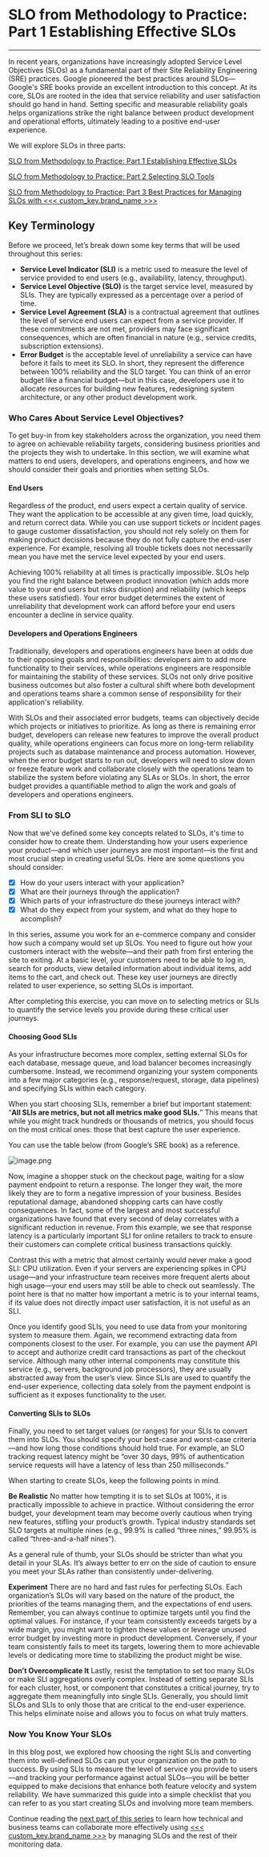 # SLO from Methodology to Practice: Part 1 Establishing Effective SLOs

---

In recent years, organizations have increasingly adopted Service Level Objectives (SLOs) as a fundamental part of their Site Reliability Engineering (SRE) practices. Google pioneered the best practices around SLOs—Google's SRE books provide an excellent introduction to this concept. At its core, SLOs are rooted in the idea that service reliability and user satisfaction should go hand in hand. Setting specific and measurable reliability goals helps organizations strike the right balance between product development and operational efforts, ultimately leading to a positive end-user experience.

We will explore SLOs in three parts:

[SLO from Methodology to Practice: Part 1 Establishing Effective SLOs](slo-part1.md)

[SLO from Methodology to Practice: Part 2 Selecting SLO Tools](slo-part2.md)

[SLO from Methodology to Practice: Part 3 Best Practices for Managing SLOs with <<< custom_key.brand_name >>>](slo-part3.md)

## Key Terminology
Before we proceed, let’s break down some key terms that will be used throughout this series:

- **Service Level Indicator (SLI)** is a metric used to measure the level of service provided to end users (e.g., availability, latency, throughput).
- **Service Level Objective (SLO)** is the target service level, measured by SLIs. They are typically expressed as a percentage over a period of time.
- **Service Level Agreement (SLA)** is a contractual agreement that outlines the level of service end users can expect from a service provider. If these commitments are not met, providers may face significant consequences, which are often financial in nature (e.g., service credits, subscription extensions).
- **Error Budget** is the acceptable level of unreliability a service can have before it fails to meet its SLO. In short, they represent the difference between 100% reliability and the SLO target. You can think of an error budget like a financial budget—but in this case, developers use it to allocate resources for building new features, redesigning system architecture, or any other product development work.

### Who Cares About Service Level Objectives?
To get buy-in from key stakeholders across the organization, you need them to agree on achievable reliability targets, considering business priorities and the projects they wish to undertake. In this section, we will examine what matters to end users, developers, and operations engineers, and how we should consider their goals and priorities when setting SLOs.

#### End Users
Regardless of the product, end users expect a certain quality of service. They want the application to be accessible at any given time, load quickly, and return correct data. While you can use support tickets or incident pages to gauge customer dissatisfaction, you should not rely solely on them for making product decisions because they do not fully capture the end-user experience. For example, resolving all trouble tickets does not necessarily mean you have met the service level expected by your end users.

Achieving 100% reliability at all times is practically impossible. SLOs help you find the right balance between product innovation (which adds more value to your end users but risks disruption) and reliability (which keeps these users satisfied). Your error budget determines the extent of unreliability that development work can afford before your end users encounter a decline in service quality.

#### Developers and Operations Engineers
Traditionally, developers and operations engineers have been at odds due to their opposing goals and responsibilities: developers aim to add more functionality to their services, while operations engineers are responsible for maintaining the stability of these services. SLOs not only drive positive business outcomes but also foster a cultural shift where both development and operations teams share a common sense of responsibility for their application's reliability.

With SLOs and their associated error budgets, teams can objectively decide which projects or initiatives to prioritize. As long as there is remaining error budget, developers can release new features to improve the overall product quality, while operations engineers can focus more on long-term reliability projects such as database maintenance and process automation. However, when the error budget starts to run out, developers will need to slow down or freeze feature work and collaborate closely with the operations team to stabilize the system before violating any SLAs or SLOs. In short, the error budget provides a quantifiable method to align the work and goals of developers and operations engineers.

### From SLI to SLO

Now that we've defined some key concepts related to SLOs, it's time to consider how to create them. Understanding how your users experience your product—and which user journeys are most important—is the first and most crucial step in creating useful SLOs. Here are some questions you should consider:

- [x] How do your users interact with your application?
- [x] What are their journeys through the application?
- [x] Which parts of your infrastructure do these journeys interact with?
- [x] What do they expect from your system, and what do they hope to accomplish?

In this series, assume you work for an e-commerce company and consider how such a company would set up SLOs. You need to figure out how your customers interact with the website—and their path from first entering the site to exiting. At a basic level, your customers need to be able to log in, search for products, view detailed information about individual items, add items to the cart, and check out. These key user journeys are directly related to user experience, so setting SLOs is important.

After completing this exercise, you can move on to selecting metrics or SLIs to quantify the service levels you provide during these critical user journeys.

#### Choosing Good SLIs
As your infrastructure becomes more complex, setting external SLOs for each database, message queue, and load balancer becomes increasingly cumbersome. Instead, we recommend organizing your system components into a few major categories (e.g., response/request, storage, data pipelines) and specifying SLIs within each category.

When you start choosing SLIs, remember a brief but important statement: “**All SLIs are metrics, but not all metrics make good SLIs.**” This means that while you might track hundreds or thousands of metrics, you should focus on the most critical ones: those that best capture the user experience.

You can use the table below (from Google’s SRE book) as a reference.

![image.png](../images/opentelemetry-observable-1.png)

Now, imagine a shopper stuck on the checkout page, waiting for a slow payment endpoint to return a response. The longer they wait, the more likely they are to form a negative impression of your business. Besides reputational damage, abandoned shopping carts can have costly consequences. In fact, some of the largest and most successful organizations have found that every second of delay correlates with a significant reduction in revenue. From this example, we see that response latency is a particularly important SLI for online retailers to track to ensure their customers can complete critical business transactions quickly.

Contrast this with a metric that almost certainly would never make a good SLI: CPU utilization. Even if your servers are experiencing spikes in CPU usage—and your infrastructure team receives more frequent alerts about high usage—your end users may still be able to check out seamlessly. The point here is that no matter how important a metric is to your internal teams, if its value does not directly impact user satisfaction, it is not useful as an SLI.

Once you identify good SLIs, you need to use data from your monitoring system to measure them. Again, we recommend extracting data from components closest to the user. For example, you can use the payment API to accept and authorize credit card transactions as part of the checkout service. Although many other internal components may constitute this service (e.g., servers, background job processors), they are usually abstracted away from the user’s view. Since SLIs are used to quantify the end-user experience, collecting data solely from the payment endpoint is sufficient as it exposes functionality to the user.

#### Converting SLIs to SLOs
Finally, you need to set target values (or ranges) for your SLIs to convert them into SLOs. You should specify your best-case and worst-case criteria—and how long those conditions should hold true. For example, an SLO tracking request latency might be “over 30 days, 99% of authentication service requests will have a latency of less than 250 milliseconds.”

When starting to create SLOs, keep the following points in mind.

**Be Realistic**
No matter how tempting it is to set SLOs at 100%, it is practically impossible to achieve in practice. Without considering the error budget, your development team may become overly cautious when trying new features, stifling your product’s growth. Typical industry standards set SLO targets at multiple nines (e.g., 99.9% is called “three nines,” 99.95% is called “three-and-a-half nines”).

As a general rule of thumb, your SLOs should be stricter than what you detail in your SLAs. It’s always better to err on the side of caution to ensure you meet your SLAs rather than consistently under-delivering.

**Experiment**
There are no hard and fast rules for perfecting SLOs. Each organization’s SLOs will vary based on the nature of the product, the priorities of the teams managing them, and the expectations of end users. Remember, you can always continue to optimize targets until you find the optimal values. For instance, if your team consistently exceeds targets by a wide margin, you might want to tighten these values or leverage unused error budget by investing more in product development. Conversely, if your team consistently fails to meet its targets, lowering them to more achievable levels or dedicating more time to stabilizing the product might be wise.

**Don’t Overcomplicate It**
Lastly, resist the temptation to set too many SLOs or make SLI aggregations overly complex. Instead of setting separate SLIs for each cluster, host, or component that constitutes a critical journey, try to aggregate them meaningfully into single SLIs. Generally, you should limit SLOs and SLIs to only those that are critical to the end-user experience. This helps eliminate noise and allows you to focus on what truly matters.

### Now You Know Your SLOs
In this blog post, we explored how choosing the right SLIs and converting them into well-defined SLOs can put your organization on the path to success. By using SLIs to measure the level of service you provide to users—and tracking your performance against actual SLOs—you will be better equipped to make decisions that enhance both feature velocity and system reliability. We have summarized this guide into a simple checklist that you can refer to as you start creating SLOs and involving more team members.

Continue reading the [next part of this series](slo-part2.md) to learn how technical and business teams can collaborate more effectively using [<<< custom_key.brand_name >>>](https://guance.com/) by managing SLOs and the rest of their monitoring data.